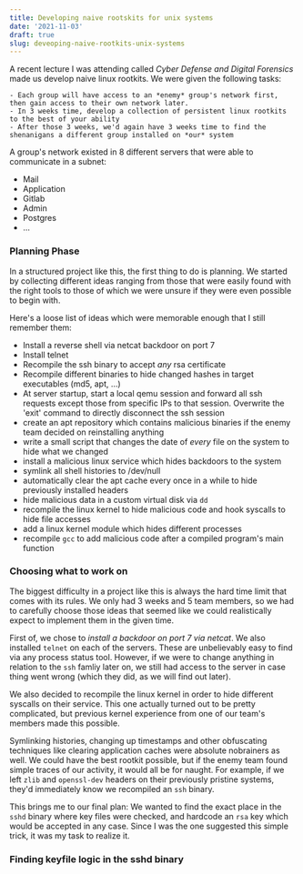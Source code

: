 ```yaml
---
title: Developing naive rootskits for unix systems
date: '2021-11-03'
draft: true
slug: deveoping-naive-rootkits-unix-systems
--- 
```


A recent lecture I was attending called *Cyber Defense and Digital Forensics* made us develop naive linux rootkits. We were given the following tasks:

```
- Each group will have access to an *enemy* group's network first, then gain access to their own network later.
- In 3 weeks time, develop a collection of persistent linux rootkits to the best of your ability
- After those 3 weeks, we'd again have 3 weeks time to find the shenanigans a different group installed on *our* system
```

A group's network existed in 8 different servers that were able to communicate in a subnet:

- Mail
- Application
- Gitlab
- Admin
- Postgres
- ...

### Planning Phase

In a structured project like this, the first thing to do is planning. We started by collecting different ideas ranging from those that were easily found with the right tools to those of which we were unsure if they were even possible to begin with. 

Here's a loose list of ideas which were memorable enough that I still remember them:

- Install a reverse shell via netcat backdoor on port 7
- Install telnet
- Recompile the ssh binary to accept *any* rsa certificate
- Recompile different binaries to hide changed hashes in target executables (md5, apt, ...)
- At server startup, start a local qemu session and forward all ssh requests except those from specific IPs to that session. Overwrite the 'exit' command to directly disconnect the ssh session
- create an apt repository which contains malicious binaries if the enemy team decided on reinstalling anything
- write a small script that changes the date of *every* file on the system to hide what we changed
- install a malicious linux service which hides backdoors to the system
- symlink all shell histories to /dev/null
- automatically clear the apt cache every once in a while to hide previously installed headers
- hide malicious data in a custom virtual disk via `dd`
- recompile the linux kernel to hide malicious code and hook syscalls to hide file accesses
- add a linux kernel module which hides different processes
- recompile `gcc` to add malicious code after a compiled program's main function


### Choosing what to work on

The biggest difficulty in a project like this is always the hard time limit that comes with its rules. We only had 3 weeks and 5 team members, so we had to carefully choose those ideas that seemed like we could realistically expect to implement them in the given time. 

First of, we chose to *install a backdoor on port 7 via netcat*. We also installed `telnet` on each of the servers. These are unbelievably easy to find via any process status tool. However, if we were to change anything in relation to the `ssh` famliy later on, we still had access to the server in case thing went wrong (which they did, as we will find out later).

We also decided to recompile the linux kernel in order to hide different syscalls on their service. This one actually turned out to be pretty complicated, but previous kernel experience from one of our team's members made this possible. 

Symlinking histories, changing up timestamps and other obfuscating techniques like clearing application caches were absolute nobrainers as well. We could have the best rootkit possible, but if the enemy team found simple traces of our activity, it would all be for naught. For example, if we left `zlib` and `openssl-dev` headers on their previously pristine systems, they'd immediately know we recompiled an `ssh` binary.

This brings me to our final plan: We wanted to find the exact place in the `sshd` binary where key files were checked, and hardcode an `rsa` key which would be accepted in any case. Since I was the one suggested this simple trick, it was my task to realize it. 

### Finding keyfile logic in the sshd binary

